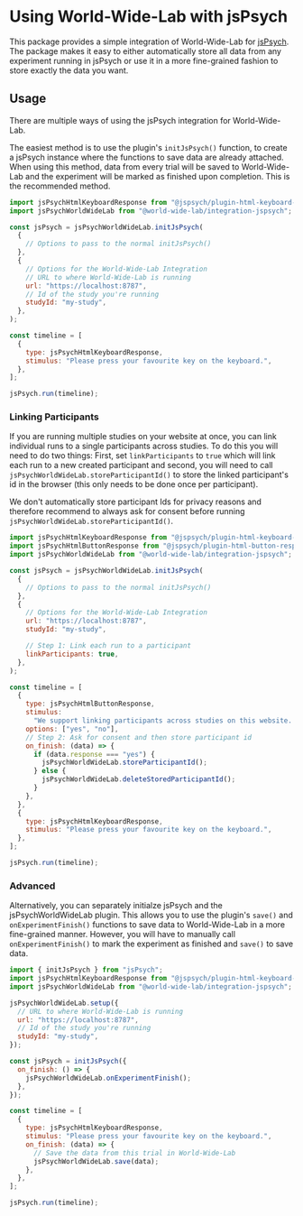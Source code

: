 # Using World-Wide-Lab with jsPsych

This package provides a simple integration of World-Wide-Lab for [jsPsych](https://www.jspsych.org/). The package makes it easy to either automatically store all data from any experiment running in jsPsych or use it in a more fine-grained fashion to store exactly the data you want.

## Usage

There are multiple ways of using the jsPsych integration for World-Wide-Lab.

The easiest method is to use the plugin's `initJsPsych()` function, to create a jsPsych instance where the functions to save data are already attached. When using this method, data from every trial will be saved to World-Wide-Lab and the experiment will be marked as finished upon completion. This is the recommended method.

```js
import jsPsychHtmlKeyboardResponse from "@jspsych/plugin-html-keyboard-response";
import jsPsychWorldWideLab from "@world-wide-lab/integration-jspsych";

const jsPsych = jsPsychWorldWideLab.initJsPsych(
  {
    // Options to pass to the normal initJsPsych()
  },
  {
    // Options for the World-Wide-Lab Integration
    // URL to where World-Wide-Lab is running
    url: "https://localhost:8787",
    // Id of the study you're running
    studyId: "my-study",
  },
);

const timeline = [
  {
    type: jsPsychHtmlKeyboardResponse,
    stimulus: "Please press your favourite key on the keyboard.",
  },
];

jsPsych.run(timeline);
```

### Linking Participants

If you are running multiple studies on your website at once, you can link individual runs to a single participants across studies. To do this you will need to do two things: First, set `linkParticipants` to `true` which will link each run to a new created participant and second, you will need to call `jsPsychWorldWideLab.storeParticipantId()` to store the linked participant's id in the browser (this only needs to be done once per participant).

We don't automatically store participant Ids for privacy reasons and therefore recommend to always ask for consent before running `jsPsychWorldWideLab.storeParticipantId()`.

```js
import jsPsychHtmlKeyboardResponse from "@jspsych/plugin-html-keyboard-response";
import jsPsychHtmlButtonResponse from "@jspsych/plugin-html-button-response";
import jsPsychWorldWideLab from "@world-wide-lab/integration-jspsych";

const jsPsych = jsPsychWorldWideLab.initJsPsych(
  {
    // Options to pass to the normal initJsPsych()
  },
  {
    // Options for the World-Wide-Lab Integration
    url: "https://localhost:8787",
    studyId: "my-study",

    // Step 1: Link each run to a participant
    linkParticipants: true,
  },
);

const timeline = [
  {
    type: jsPsychHtmlButtonResponse,
    stimulus:
      "We support linking participants across studies on this website. Would you be ok if we store a randomly-generated identifier to match your data between the different studies on this website?",
    options: ["yes", "no"],
    // Step 2: Ask for consent and then store participant id
    on_finish: (data) => {
      if (data.response === "yes") {
        jsPsychWorldWideLab.storeParticipantId();
      } else {
        jsPsychWorldWideLab.deleteStoredParticipantId();
      }
    },
  },
  {
    type: jsPsychHtmlKeyboardResponse,
    stimulus: "Please press your favourite key on the keyboard.",
  },
];

jsPsych.run(timeline);
```

### Advanced

Alternatively, you can separately initialze jsPsych and the jsPsychWorldWideLab plugin. This allows you to use the plugin's `save()` and `onExperimentFinish()` functions to save data to World-Wide-Lab in a more fine-grained manner. However, you will have to manually call `onExperimentFinish()` to mark the experiment as finished and `save()` to save data.

```js
import { initJsPsych } from "jsPsych";
import jsPsychHtmlKeyboardResponse from "@jspsych/plugin-html-keyboard-response";
import jsPsychWorldWideLab from "@world-wide-lab/integration-jspsych";

jsPsychWorldWideLab.setup({
  // URL to where World-Wide-Lab is running
  url: "https://localhost:8787",
  // Id of the study you're running
  studyId: "my-study",
});

const jsPsych = initJsPsych({
  on_finish: () => {
    jsPsychWorldWideLab.onExperimentFinish();
  },
});

const timeline = [
  {
    type: jsPsychHtmlKeyboardResponse,
    stimulus: "Please press your favourite key on the keyboard.",
    on_finish: (data) => {
      // Save the data from this trial in World-Wide-Lab
      jsPsychWorldWideLab.save(data);
    },
  },
];

jsPsych.run(timeline);
```

